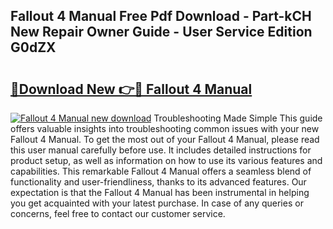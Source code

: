 ## Fallout 4 Manual Free Pdf Download - Part-kCH New Repair Owner Guide - User Service Edition G0dZX

# <h2><a href="http://bc24582.oget.top/?id=Fallout+4+Manual">🔗Download New 👉🔴 Fallout 4 Manual</a></h2>

[![Fallout 4 Manual new download](https://i.imgur.com/5g1atiW.png)](http://bc24582.oget.top/?id=Fallout+4+Manual)
Troubleshooting Made Simple This guide offers valuable insights into troubleshooting common issues with your new Fallout 4 Manual. To get the most out of your Fallout 4 Manual, please read this user manual carefully before use. It includes detailed instructions for product setup, as well as information on how to use its various features and capabilities. This remarkable Fallout 4 Manual offers a seamless blend of functionality and user-friendliness, thanks to its advanced features. Our expectation is that the Fallout 4 Manual has been instrumental in helping you get acquainted with your latest purchase. In case of any queries or concerns, feel free to contact our customer service.
